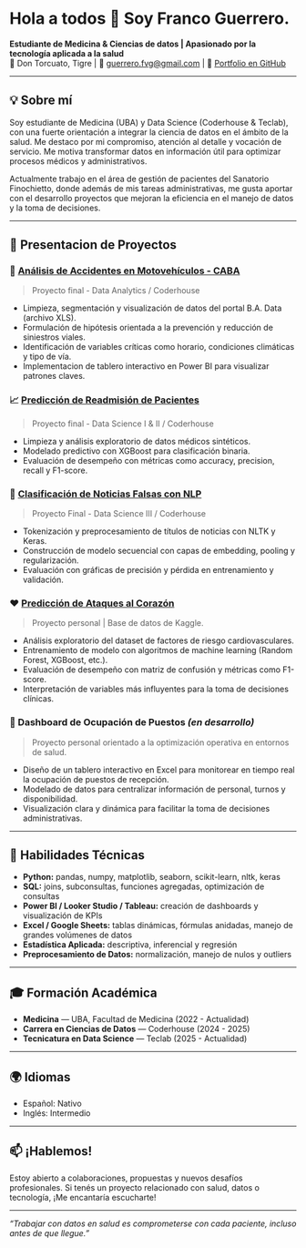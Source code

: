 # Hola a todos 👋 Soy Franco Guerrero.

**Estudiante de Medicina & Ciencias de datos | Apasionado por la tecnología aplicada a la salud**  
📍 Don Torcuato, Tigre | 📧 guerrero.fvg@gmail.com | 🧠 [Portfolio en GitHub](https://github.com/franvg99/portafolio)

---

## 💡 Sobre mí

Soy estudiante de Medicina (UBA) y Data Science (Coderhouse & Teclab), con una fuerte orientación a integrar la ciencia de datos en el ámbito de la salud. Me destaco por mi compromiso, atención al detalle y vocación de servicio. Me motiva transformar datos en información útil para optimizar procesos médicos y administrativos.

Actualmente trabajo en el área de gestión de pacientes del Sanatorio Finochietto, donde además de mis tareas administrativas, me gusta aportar con el desarrollo proyectos que mejoran la eficiencia en el manejo de datos y la toma de decisiones.

---

## 🚀 Presentacion de Proyectos

### 🛵 [Análisis de Accidentes en Motovehículos - CABA](https://github.com/franvg99/portfolio/blob/main/Factores_Riesgo_MotoVehiculos.pdf)
> Proyecto final - Data Analytics / Coderhouse
- Limpieza, segmentación y visualización de datos del portal B.A. Data (archivo XLS).  
- Formulación de hipótesis orientada a la prevención y reducción de siniestros viales.  
- Identificación de variables críticas como horario, condiciones climáticas y tipo de vía.
- Implementacion de tablero interactivo en Power BI para visualizar patrones claves.


### 📈 [Predicción de Readmisión de Pacientes](https://github.com/franvg99/portfolio/blob/main/Proyecto-Readmision.ipynb)
> Proyecto final - Data Science I & II / Coderhouse  
- Limpieza y análisis exploratorio de datos médicos sintéticos.  
- Modelado predictivo con XGBoost para clasificación binaria.  
- Evaluación de desempeño con métricas como accuracy, precision, recall y F1-score.

### 📰 [Clasificación de Noticias Falsas con NLP](https://github.com/franvg99/portfolio/blob/main/Clasificacion_Noticias_Falsas_NLP.ipynb)  
> Proyecto Final - Data Science III / Coderhouse
- Tokenización y preprocesamiento de títulos de noticias con NLTK y Keras.  
- Construcción de modelo secuencial con capas de embedding, pooling y regularización.  
- Evaluación con gráficas de precisión y pérdida en entrenamiento y validación.  

### ❤️ [Predicción de Ataques al Corazón](https://github.com/franvg99/portfolio/blob/main/Prediccion_Ataque_Corazon.ipynb)  
> Proyecto personal | Base de datos de Kaggle.
- Análisis exploratorio del dataset de factores de riesgo cardiovasculares.  
- Entrenamiento de modelo con algoritmos de machine learning (Random Forest, XGBoost, etc.).  
- Evaluación de desempeño con matriz de confusión y métricas como F1-score.  
- Interpretación de variables más influyentes para la toma de decisiones clínicas.


### 🏥 Dashboard de Ocupación de Puestos *(en desarrollo)*  
> Proyecto personal orientado a la optimización operativa en entornos de salud.  
- Diseño de un tablero interactivo en Excel para monitorear en tiempo real la ocupación de puestos de recepción.  
- Modelado de datos para centralizar información de personal, turnos y disponibilidad.  
- Visualización clara y dinámica para facilitar la toma de decisiones administrativas.


---

## 🧰 Habilidades Técnicas

- **Python:** pandas, numpy, matplotlib, seaborn, scikit-learn, nltk, keras  
- **SQL:** joins, subconsultas, funciones agregadas, optimización de consultas  
- **Power BI / Looker Studio / Tableau:** creación de dashboards y visualización de KPIs  
- **Excel / Google Sheets:** tablas dinámicas, fórmulas anidadas, manejo de grandes volúmenes de datos  
- **Estadística Aplicada:** descriptiva, inferencial y regresión  
- **Preprocesamiento de Datos:** normalización, manejo de nulos y outliers  

---

## 🎓 Formación Académica

- **Medicina** — UBA, Facultad de Medicina (2022 - Actualidad)  
- **Carrera en Ciencias de Datos** — Coderhouse (2024 - 2025)  
- **Tecnicatura en Data Science** — Teclab (2025 - Actualidad)

---

## 🌍 Idiomas

- Español: Nativo  
- Inglés: Intermedio  

---

## 📫 ¡Hablemos!

Estoy abierto a colaboraciones, propuestas y nuevos desafíos profesionales. Si tenés un proyecto relacionado con salud, datos o tecnología, ¡Me encantaría escucharte!

---

_“Trabajar con datos en salud es comprometerse con cada paciente, incluso antes de que llegue.”_

<!--
**franvg99/franvg99** is a ✨ _special_ ✨ repository because its `README.md` (this file) appears on your GitHub profile.

Here are some ideas to get you started:

- 🔭 I’m currently working on ...
- 🌱 I’m currently learning ...
- 👯 I’m looking to collaborate on ...
- 🤔 I’m looking for help with ...
- 💬 Ask me about ...
- 📫 How to reach me: ...
- 😄 Pronouns: ...
- ⚡ Fun fact: ...
-->
